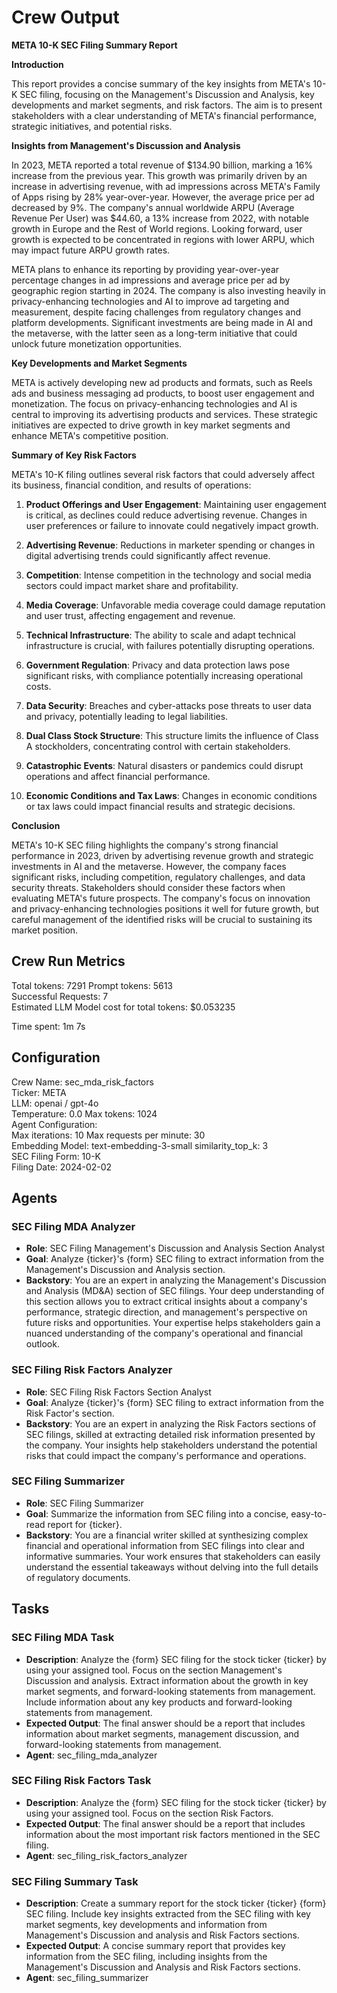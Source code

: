 # Crew Output

**META 10-K SEC Filing Summary Report**

**Introduction**

This report provides a concise summary of the key insights from META's 10-K SEC filing, focusing on the Management's Discussion and Analysis, key developments and market segments, and risk factors. The aim is to present stakeholders with a clear understanding of META's financial performance, strategic initiatives, and potential risks.

**Insights from Management's Discussion and Analysis**

In 2023, META reported a total revenue of $134.90 billion, marking a 16% increase from the previous year. This growth was primarily driven by an increase in advertising revenue, with ad impressions across META's Family of Apps rising by 28% year-over-year. However, the average price per ad decreased by 9%. The company's annual worldwide ARPU (Average Revenue Per User) was $44.60, a 13% increase from 2022, with notable growth in Europe and the Rest of World regions. Looking forward, user growth is expected to be concentrated in regions with lower ARPU, which may impact future ARPU growth rates.

META plans to enhance its reporting by providing year-over-year percentage changes in ad impressions and average price per ad by geographic region starting in 2024. The company is also investing heavily in privacy-enhancing technologies and AI to improve ad targeting and measurement, despite facing challenges from regulatory changes and platform developments. Significant investments are being made in AI and the metaverse, with the latter seen as a long-term initiative that could unlock future monetization opportunities.

**Key Developments and Market Segments**

META is actively developing new ad products and formats, such as Reels ads and business messaging ad products, to boost user engagement and monetization. The focus on privacy-enhancing technologies and AI is central to improving its advertising products and services. These strategic initiatives are expected to drive growth in key market segments and enhance META's competitive position.

**Summary of Key Risk Factors**

META's 10-K filing outlines several risk factors that could adversely affect its business, financial condition, and results of operations:

1. **Product Offerings and User Engagement**: Maintaining user engagement is critical, as declines could reduce advertising revenue. Changes in user preferences or failure to innovate could negatively impact growth.

2. **Advertising Revenue**: Reductions in marketer spending or changes in digital advertising trends could significantly affect revenue.

3. **Competition**: Intense competition in the technology and social media sectors could impact market share and profitability.

4. **Media Coverage**: Unfavorable media coverage could damage reputation and user trust, affecting engagement and revenue.

5. **Technical Infrastructure**: The ability to scale and adapt technical infrastructure is crucial, with failures potentially disrupting operations.

6. **Government Regulation**: Privacy and data protection laws pose significant risks, with compliance potentially increasing operational costs.

7. **Data Security**: Breaches and cyber-attacks pose threats to user data and privacy, potentially leading to legal liabilities.

8. **Dual Class Stock Structure**: This structure limits the influence of Class A stockholders, concentrating control with certain stakeholders.

9. **Catastrophic Events**: Natural disasters or pandemics could disrupt operations and affect financial performance.

10. **Economic Conditions and Tax Laws**: Changes in economic conditions or tax laws could impact financial results and strategic decisions.

**Conclusion**

META's 10-K SEC filing highlights the company's strong financial performance in 2023, driven by advertising revenue growth and strategic investments in AI and the metaverse. However, the company faces significant risks, including competition, regulatory challenges, and data security threats. Stakeholders should consider these factors when evaluating META's future prospects. The company's focus on innovation and privacy-enhancing technologies positions it well for future growth, but careful management of the identified risks will be crucial to sustaining its market position.

## Crew Run Metrics

Total tokens: 7291 Prompt tokens: 5613\
Successful Requests: 7\
Estimated LLM Model cost for total tokens: $0.053235

Time spent: 1m 7s

## Configuration

Crew Name: sec_mda_risk_factors\
Ticker: META\
LLM: openai / gpt-4o\
Temperature: 0.0 Max tokens: 1024\
Agent Configuration:\
Max iterations: 10 Max requests per minute: 30\
Embedding Model: text-embedding-3-small similarity_top_k: 3\
SEC Filing Form: 10-K\
Filing Date: 2024-02-02

## Agents

### SEC Filing MDA Analyzer

- **Role**: SEC Filing Management's Discussion and Analysis Section Analyst
- **Goal**: Analyze {ticker}'s {form} SEC filing to extract information from the Management's Discussion and Analysis section.
- **Backstory**: You are an expert in analyzing the Management's Discussion and Analysis (MD&A) section of SEC filings. Your deep understanding of this section allows you to extract critical insights about a company's performance, strategic direction, and management's perspective on future risks and opportunities. Your expertise helps stakeholders gain a nuanced understanding of the company's operational and financial outlook.

### SEC Filing Risk Factors Analyzer

- **Role**: SEC Filing Risk Factors Section Analyst
- **Goal**: Analyze {ticker}'s {form} SEC filing to extract information from the Risk Factor's section.
- **Backstory**: You are an expert in analyzing the Risk Factors sections of SEC filings, skilled at extracting detailed risk information presented by the company. Your insights help stakeholders understand the potential risks that could impact the company's performance and operations.

### SEC Filing Summarizer

- **Role**: SEC Filing Summarizer
- **Goal**: Summarize the information from SEC filing into a concise, easy-to-read report for {ticker}.
- **Backstory**: You are a financial writer skilled at synthesizing complex financial and operational information from SEC filings into clear and informative summaries. Your work ensures that stakeholders can easily understand the essential takeaways without delving into the full details of regulatory documents.

## Tasks

### SEC Filing MDA Task

- **Description**: Analyze the {form} SEC filing for the stock ticker {ticker} by using your assigned tool. Focus on the section Management's Discussion and analysis. Extract information about the growth in key market segments, and forward-looking statements from management. Include information about any key products and forward-looking statements from management.
- **Expected Output**: The final answer should be a report that includes information about market segments, management discussion, and forward-looking statements from management.
- **Agent**: sec_filing_mda_analyzer

### SEC Filing Risk Factors Task

- **Description**: Analyze the {form} SEC filing for the stock ticker {ticker} by using your assigned tool. Focus on the section Risk Factors.
- **Expected Output**: The final answer should be a report that includes information about the most important risk factors mentioned in the SEC filing.
- **Agent**: sec_filing_risk_factors_analyzer

### SEC Filing Summary Task

- **Description**: Create a summary report for the stock ticker {ticker} {form} SEC filing. Include key insights extracted from the SEC filing with key market segments, key developments and information from Management's Discussion and analysis and Risk Factors sections.
- **Expected Output**: A concise summary report that provides key information from the SEC filing, including insights from the Management's Discussion and Analysis and Risk Factors sections.
- **Agent**: sec_filing_summarizer

